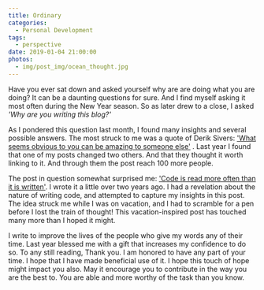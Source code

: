 ```yaml
---
title: Ordinary
categories:
  - Personal Development
tags:
  - perspective
date: 2019-01-04 21:00:00
photos: 
  - img/post_img/ocean_thought.jpg
---
```


Have you ever sat down and asked yourself why are are doing what you are doing? It can be a daunting questions for sure. And I find myself asking it most often during the New Year season. So as later drew to a close, I asked _'Why are you writing this blog?'_ 

As I pondered this question last month, I found many insights and several possible answers. The most struck to me was a quote of Derik Sivers: 
['What seems obvious to you can be amazing to someone else'](https://sivers.org/obvious) . Last year I found that one of my posts changed two others. And that they thought it worth linking to it. And through them the post reach 100 more people.

The post in question somewhat surprised me: ['Code is read more often than it is written'](/2016/12/27/Code-is-read-more-often-than-it-is-written). I wrote it a little over two years ago. I had a revelation about the nature of writing code, and attempted to capture my insights in this post. The idea struck me while I was on vacation, and I had to scramble for a pen before I lost the train of thought! This vacation-inspired post has touched many more than I hoped it might.

I write to improve the lives of the people who give my words any of their time. Last year blessed me with a gift that increases my confidence to do so. To any still reading, Thank you. I am honored to have any part of your time. I hope that I have made beneficial use of it. I hope this touch of hope might impact you also. May it encourage you to contribute in the way you are the best to. You are able and more worthy of the task than you know. 